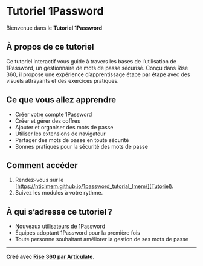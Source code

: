 # Tutoriel 1Password

Bienvenue dans le **Tutoriel 1Password**

## À propos de ce tutoriel

Ce tutoriel interactif vous guide à travers les bases de l’utilisation de 1Password, un gestionnaire de mots de passe sécurisé. Conçu dans Rise 360, il propose une expérience d’apprentissage étape par étape avec des visuels attrayants et des exercices pratiques.

## Ce que vous allez apprendre

- Créer votre compte 1Password
- Créer et gérer des coffres
- Ajouter et organiser des mots de passe
- Utiliser les extensions de navigateur
- Partager des mots de passe en toute sécurité
- Bonnes pratiques pour la sécurité des mots de passe

## Comment accéder

1. Rendez-vous sur le [https://nticlmem.github.io/1password_tutorial_lmem/](Tutoriel).
2. Suivez les modules à votre rythme.

## À qui s’adresse ce tutoriel ?

- Nouveaux utilisateurs de 1Password
- Équipes adoptant 1Password pour la première fois
- Toute personne souhaitant améliorer la gestion de ses mots de passe

---

**Créé avec [Rise 360 par Articulate](https://articulate.com/360/rise).**